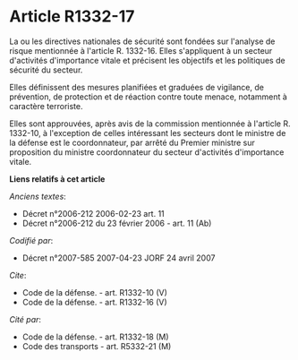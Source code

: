 # Article R1332-17

La ou les directives nationales de sécurité sont fondées sur l'analyse de risque mentionnée à l'article R. 1332-16. Elles
s'appliquent à un secteur d'activités d'importance vitale et précisent les objectifs et les politiques de sécurité du
secteur. 

Elles définissent des mesures planifiées et graduées de vigilance, de prévention, de protection et de réaction contre toute
menace, notamment à caractère terroriste. 

Elles sont approuvées, après avis de la commission mentionnée à l'article R. 1332-10, à l'exception de celles intéressant les
secteurs dont le ministre de la défense est le coordonnateur, par arrêté du Premier ministre sur proposition du ministre
coordonnateur du secteur d'activités d'importance vitale.

**Liens relatifs à cet article**

_Anciens textes_:

  - Décret n°2006-212 2006-02-23 art. 11
  - Décret n°2006-212 du 23 février 2006 - art. 11 (Ab)

_Codifié par_:

  - Décret n°2007-585 2007-04-23 JORF 24 avril 2007

_Cite_:

  - Code de la défense. - art. R1332-10 (V)
  - Code de la défense. - art. R1332-16 (V)

_Cité par_:

  - Code de la défense. - art. R1332-18 (M)
  - Code des transports - art. R5332-21 (M)
